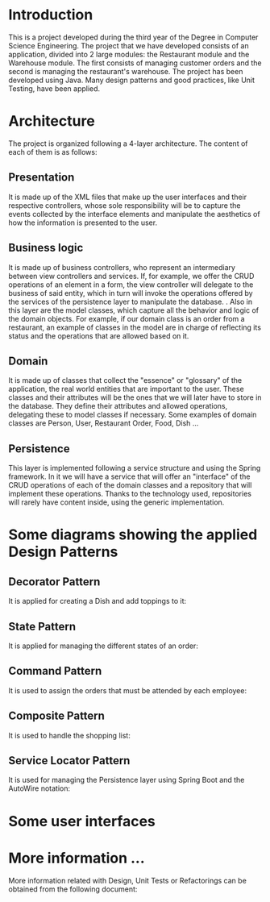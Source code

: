 
# Introduction 
This is a project developed during the third year of the Degree in Computer Science Engineering. The project that we have developed consists of an application, divided into 2 large modules: the Restaurant module and the Warehouse module. The first consists of managing customer orders and the second is managing the restaurant's warehouse. The project has been developed using Java. Many design patterns and good practices, like Unit Testing, have been applied.

# Architecture
The project is organized following a 4-layer architecture. The content of each of them is as follows:

## Presentation
It is made up of the XML files that make up the user interfaces and their respective controllers, whose sole responsibility will be to capture the events collected by the interface elements and manipulate the aesthetics of how the information is presented to the user.

## Business logic
It is made up of business controllers, who represent an intermediary between view controllers and services. If, for example, we offer the CRUD operations of an element in a form, the view controller will delegate to the business of said entity, which in turn will invoke the operations offered by the services of the persistence layer to manipulate the database. .
Also in this layer are the model classes, which capture all the behavior and logic of the domain objects. For example, if our domain class is an order from a restaurant, an example of classes in the model are in charge of reflecting its status and the operations that are allowed based on it.

## Domain
It is made up of classes that collect the "essence" or "glossary" of the application, the real world entities that are important to the user. These classes and their attributes will be the ones that we will later have to store in the database. They define their attributes and allowed operations, delegating these to model classes if necessary. Some examples of domain classes are Person, User, Restaurant Order, Food, Dish ...

## Persistence
This layer is implemented following a service structure and using the Spring framework. In it we will have a service that will offer an "interface" of the CRUD operations of each of the domain classes and a repository that will implement these operations. Thanks to the technology used, repositories will rarely have content inside, using the generic implementation.

# Some diagrams showing the applied Design Patterns

## Decorator Pattern
It is applied for creating a Dish and add toppings to it:

## State Pattern
It is applied for managing the different states of an order:

## Command Pattern
It is used to assign the orders that must be attended by each employee:

## Composite Pattern
It is used to handle the shopping list:

## Service Locator Pattern
It is used for managing the Persistence layer using Spring Boot and the AutoWire notation:

# Some user interfaces

# More information ...
More information related with Design, Unit Tests or Refactorings can be obtained from the following document:
